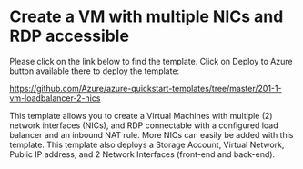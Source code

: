 # Create a VM with multiple NICs and RDP accessible

Please click on the link below to find the template. Click on Deploy to Azure button available there to deploy the template:

https://github.com/Azure/azure-quickstart-templates/tree/master/201-1-vm-loadbalancer-2-nics

This template allows you to create a Virtual Machines with multiple (2) network interfaces (NICs), and RDP connectable with a configured load balancer and an inbound NAT rule. More NICs can easily  be added with this template. This template also deploys a Storage Account, Virtual Network, Public IP address, and 2 Network Interfaces (front-end and back-end).


